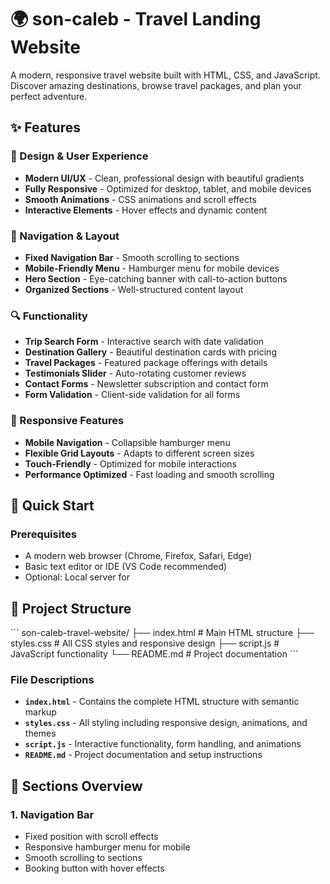 # 🌍 son-caleb - Travel Landing Website

A modern, responsive travel website built with HTML, CSS, and JavaScript. Discover amazing destinations, browse travel packages, and plan your perfect adventure.

## ✨ Features

### 🎨 Design & User Experience
- **Modern UI/UX** - Clean, professional design with beautiful gradients
- **Fully Responsive** - Optimized for desktop, tablet, and mobile devices
- **Smooth Animations** - CSS animations and scroll effects
- **Interactive Elements** - Hover effects and dynamic content

### 🧭 Navigation & Layout
- **Fixed Navigation Bar** - Smooth scrolling to sections
- **Mobile-Friendly Menu** - Hamburger menu for mobile devices
- **Hero Section** - Eye-catching banner with call-to-action buttons
- **Organized Sections** - Well-structured content layout

### 🔍 Functionality
- **Trip Search Form** - Interactive search with date validation
- **Destination Gallery** - Beautiful destination cards with pricing
- **Travel Packages** - Featured package offerings with details
- **Testimonials Slider** - Auto-rotating customer reviews
- **Contact Forms** - Newsletter subscription and contact form
- **Form Validation** - Client-side validation for all forms

### 📱 Responsive Features
- **Mobile Navigation** - Collapsible hamburger menu
- **Flexible Grid Layouts** - Adapts to different screen sizes
- **Touch-Friendly** - Optimized for mobile interactions
- **Performance Optimized** - Fast loading and smooth scrolling

## 🚀 Quick Start

### Prerequisites
- A modern web browser (Chrome, Firefox, Safari, Edge)
- Basic text editor or IDE (VS Code recommended)
- Optional: Local server for 

## 📁 Project Structure

\`\`\`
son-caleb-travel-website/
├── index.html              # Main HTML structure
├── styles.css              # All CSS styles and responsive design
├── script.js               # JavaScript functionality
└── README.md               # Project documentation
\`\`\`

### File Descriptions

- **`index.html`** - Contains the complete HTML structure with semantic markup
- **`styles.css`** - All styling including responsive design, animations, and themes
- **`script.js`** - Interactive functionality, form handling, and animations
- **`README.md`** - Project documentation and setup instructions

## 🎯 Sections Overview

### 1. Navigation Bar
- Fixed position with scroll effects
- Responsive hamburger menu for mobile
- Smooth scrolling to sections
- Booking button with hover effects

